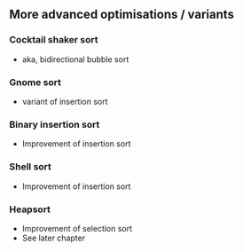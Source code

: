 
## More advanced optimisations / variants

### Cocktail shaker sort

- aka, bidirectional bubble sort

### Gnome sort

- variant of insertion sort

### Binary insertion sort

- Improvement of insertion sort

### Shell sort

- Improvement of insertion sort

### Heapsort

- Improvement of selection sort
- See later chapter

